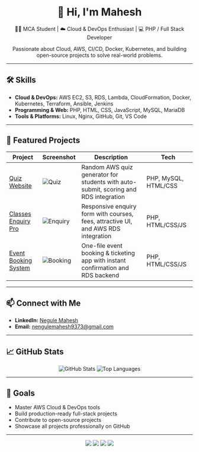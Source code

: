 <h1 align="center">👋 Hi, I'm Mahesh</h1>

<p align="center">
  🧑‍🎓 MCA Student | ☁️ Cloud & DevOps Enthusiast | 💻 PHP / Full Stack Developer  
</p>

<p align="center">
  Passionate about Cloud, AWS, CI/CD, Docker, Kubernetes, and building open-source projects to solve real-world problems.
</p>

---

## 🛠️ Skills
- **Cloud & DevOps:** AWS EC2, S3, RDS, Lambda, CloudFormation, Docker, Kubernetes, Terraform, Ansible, Jenkins  
- **Programming & Web:** PHP, HTML, CSS, JavaScript, MySQL, MariaDB  
- **Tools & Platforms:** Linux, Nginx, GitHub, Git, VS Code  

---

## 📂 Featured Projects  

| Project | Screenshot | Description | Tech |
|---------|------------|-------------|------|
| [Quiz Website](https://github.com/maheshnengule/Quiz-Project) | ![Quiz](https://raw.githubusercontent.com/maheshnengule/Quiz-Project/main/screenshot1.png) | Random AWS quiz generator for students with auto-submit, scoring and RDS integration | PHP, MySQL, HTML/CSS |
| [Classes Enquiry Pro](https://github.com/maheshnengule/classes-enquiry-pro) | ![Enquiry](https://raw.githubusercontent.com/maheshnengule/classes-enquiry-pro/main/screenshot1.png) | Responsive enquiry form with courses, fees, attractive UI, and AWS RDS integration | PHP, HTML/CSS/JS |
| [Event Booking System](https://github.com/maheshnengule/Event-Booking-System) | ![Booking](https://raw.githubusercontent.com/maheshnengule/Event-Booking-System/main/screenshot1.png) | One-file event booking & ticketing app with instant confirmation and RDS backend | PHP, HTML/CSS/JS |

---

## 📫 Connect with Me
- **LinkedIn:** [Negule Mahesh](https://www.linkedin.com/in/negule-mahesh)  
- **Email:** nengulemahesh9373@gmail.com  

---

## 📈 GitHub Stats

<p align="center">
  <img src="https://github-readme-stats.vercel.app/api?maheshnengule&show_icons=true&theme=radical" alt="GitHub Stats" />
  <img src="https://github-readme-stats.vercel.app/api/top-langs/?maheshnengule&hide=html&theme=radical" alt="Top Languages" />
</p>

---

## 🎯 Goals
- Master AWS Cloud & DevOps tools  
- Build production-ready full-stack projects  
- Contribute to open-source projects  
- Showcase all projects professionally on GitHub  

---

<p align="center">
  <img src="https://img.shields.io/badge/AWS-Cloud-orange?style=for-the-badge" />
  <img src="https://img.shields.io/badge/PHP-Backend-blue?style=for-the-badge" />
  <img src="https://img.shields.io/badge/DevOps-CI/CD-green?style=for-the-badge" />
  <img src="https://img.shields.io/badge/OpenSource-Contributor-brightgreen?style=for-the-badge" />
</p>
